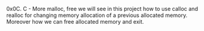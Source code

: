 0x0C. C - More malloc, free
we will see in this project how to use calloc and realloc for changing memory allocation of a previous allocated memory.
Moreover how we can free allocated memory and exit.

